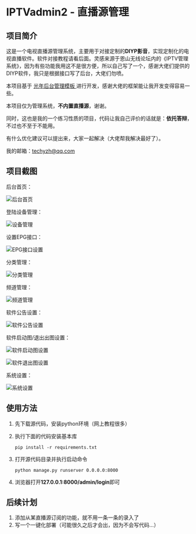 # IPTVadmin2 - 直播源管理
## 项目简介

这是一个电视直播源管理系统，主要用于对接定制的**DIYP影音**，实现定制化的电视直播软件。软件对接教程请看后面。灵感来源于恩山无线论坛内的《IPTV管理系统》，因为有些功能我用这不是很方便，所以自己写了一个，感谢大佬们提供的DIYP软件，我只是根据接口写了后台，大佬们勿喷。

本项目基于 [光年后台管理模板 ](http://lyear.itshubao.com/) 进行开发，感谢大佬的框架能让我开发变得容易一些。

本项目仅为管理系统，**不内置直播源**，谢谢。

同时，这也是我的一个练习性质的项目，代码让我自己评价的话就是：**依托答辩**，不过也不至于不能用。

有什么优化建议可以提出来，大家一起解决（大佬帮我解决最好了）。

我的邮箱：techyzh@qq.com

## 项目截图

后台首页：

![后台首页](https://p.cldisk.com/star3/origin/cf9bc79f199b0d4e4bdafb9955a7b0a9.png)

登陆设备管理：

![设备管理](https://p.cldisk.com/star3/origin/172026a1ff1c69e76f173a9b67989baa.png)

设置EPG接口：

![EPG接口设置](https://p.cldisk.com/star3/origin/a1c9462b1b2a22684d1bb6b2c2af6f1b.png)

分类管理：

![分类管理](https://p.cldisk.com/star3/origin/9937f0fdb64d0cadb9219133030f1019.png)

频道管理：

![频道管理](https://p.cldisk.com/star3/origin/0eba0236b0a65ccf1aba572026d52d77.png)

软件公告设置：

![软件公告设置](https://p.cldisk.com/star3/origin/68de79a0a4b9336e9691e215afff1413.png)

软件启动图/退出出图设置：

![软件启动图设置](https://p.cldisk.com/star3/origin/aa41ac57fe473aedb2324295fbcd4a1a.png)

![软件退出图设置](https://p.cldisk.com/star3/origin/d425e542cdca63f94281e948c5070195.png)

系统设置：

![系统设置](https://p.cldisk.com/star3/origin/a0103b5c150b962010499cf152730f4a.png)



## 使用方法

1. 先下载源代码，安装python环境（网上教程很多）

2. 执行下面的代码安装基本库

   ```shell
   pip install -r requirements.txt
   ```

3. 打开源代码目录并执行启动命令

   ```shell
   python manage.py runserver 0.0.0.0:8000
   ```

4. 浏览器打开**127.0.0.1:8000/admin/login**即可

## 后续计划

1. 添加从某直播源订阅的功能，就不用一条一条的录入了
2. 写一个一键化部署（可能很久之后才会出，因为不会写代码...）
